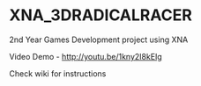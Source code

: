 XNA_3DRADICALRACER
==================

2nd Year Games Development project using XNA

Video Demo - http://youtu.be/1kny2I8kEIg

Check wiki for instructions
